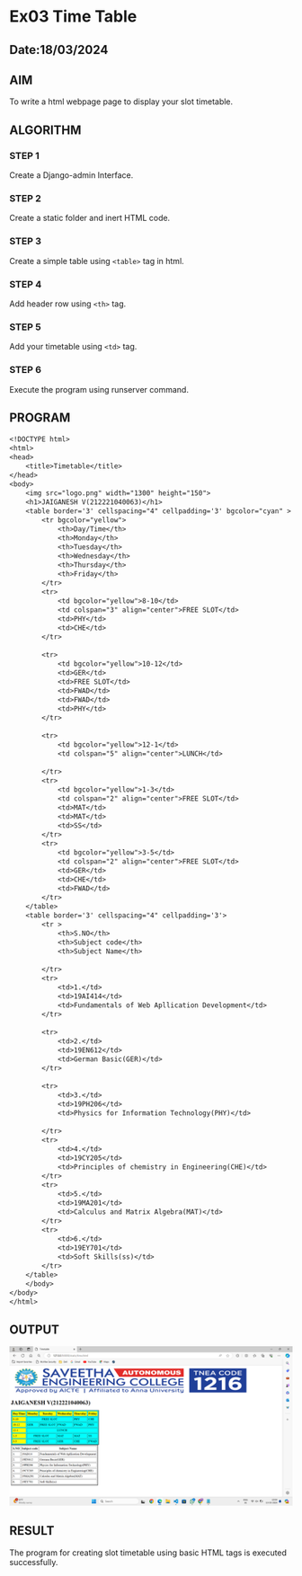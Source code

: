 # Ex03 Time Table
## Date:18/03/2024

## AIM
To write a html webpage page to display your slot timetable.

## ALGORITHM
### STEP 1
Create a Django-admin Interface.

### STEP 2
Create a static folder and inert HTML code.

### STEP 3
Create a simple table using ```<table>``` tag in html.

### STEP 4
Add header row using ```<th>``` tag.

### STEP 5
Add your timetable using ```<td>``` tag.

### STEP 6
Execute the program using runserver command.

## PROGRAM
```
<!DOCTYPE html>
<html>
<head>
    <title>Timetable</title>
</head>
<body>
    <img src="logo.png" width="1300" height="150">
    <h1>JAIGANESH V(212221040063)</h1>
	<table border='3' cellspacing="4" cellpadding='3' bgcolor="cyan" >
		<tr bgcolor="yellow">
			<th>Day/Time</th>
			<th>Monday</th>
			<th>Tuesday</th>
			<th>Wednesday</th>
            <th>Thursday</th>
            <th>Friday</th>
		</tr>
		<tr>
			<td bgcolor="yellow">8-10</td>
			<td colspan="3" align="center">FREE SLOT</td>
			<td>PHY</td>
            <td>CHE</td>
		</tr>

		<tr>
            <td bgcolor="yellow">10-12</td>
			<td>GER</td>
			<td>FREE SLOT</td>
			<td>FWAD</td>
            <td>FWAD</td>
			<td>PHY</td>
		</tr>

		<tr>
            <td bgcolor="yellow">12-1</td>
			<td colspan="5" align="center">LUNCH</td>
			
		</tr>
		<tr>
            <td bgcolor="yellow">1-3</td>
			<td colspan="2" align="center">FREE SLOT</td>
			<td>MAT</td>
			<td>MAT</td>
			<td>SS</td>
		</tr>
		<tr>
            <td bgcolor="yellow">3-5</td>
			<td colspan="2" align="center">FREE SLOT</td>
			<td>GER</td>
			<td>CHE</td>
			<td>FWAD</td>
		</tr>
	</table>
    <table border='3' cellspacing="4" cellpadding='3'>
		<tr >
			<th>S.NO</th>
			<th>Subject code</th>
			<th>Subject Name</th>
			
		</tr>
		<tr>
			<td>1.</td>
			<td>19AI414</td>
            <td>Fundamentals of Web Apllication Development</td>
		</tr>

		<tr>
            <td>2.</td>
			<td>19EN612</td>
            <td>German Basic(GER)</td>
		</tr>

		<tr>
            <td>3.</td>
			<td>19PH206</td>
            <td>Physics for Information Technology(PHY)</td>
			
		</tr>
		<tr>
            <td>4.</td>
			<td>19CY205</td>
            <td>Principles of chemistry in Engineering(CHE)</td>
		</tr>
		<tr>
            <td>5.</td>
			<td>19MA201</td>
            <td>Calculus and Matrix Algebra(MAT)</td>
		</tr>
        <tr>
            <td>6.</td>
			<td>19EY701</td>
            <td>Soft Skills(ss)</td>
		</tr>
	</table>
	</body>
</body>
</html>
```

## OUTPUT
![alt text](<Screenshot 2024-03-13 100419.png>)

## RESULT
The program for creating slot timetable using basic HTML tags is executed successfully.
